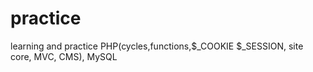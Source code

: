 # practice
learning and practice PHP(cycles,functions,$_COOKIE $_SESSION, site core, MVC, CMS), MySQL

